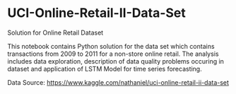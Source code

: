 # UCI-Online-Retail-II-Data-Set
Solution for Online Retail Dataset

This notebook contains Python solution for the data set which contains transactions from 2009 to 2011 for a non-store online retail. The analysis includes data exploration, description of data quality problems occuring in dataset and application of LSTM Model for time series forecasting.

Data Source: https://www.kaggle.com/nathaniel/uci-online-retail-ii-data-set
